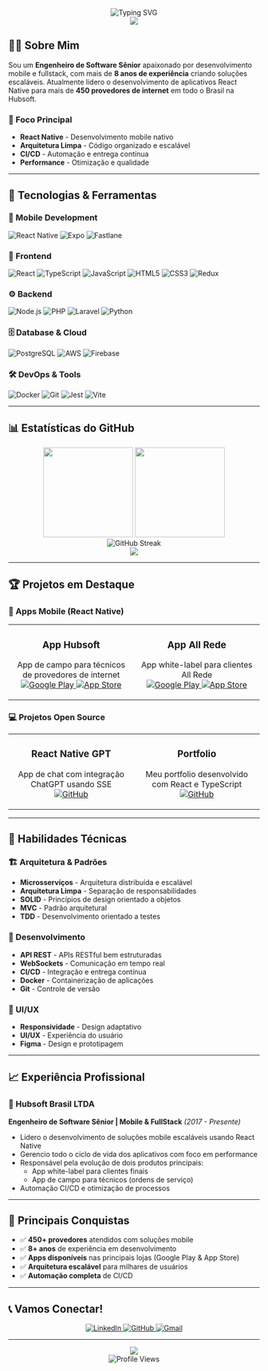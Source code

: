 <div align="center">
  <img src="https://readme-typing-svg.herokuapp.com?font=Fira+Code&weight=500&size=28&pause=1000&color=00D4FF&center=true&vCenter=true&width=435&lines=Ol%C3%A1!+Eu+sou+o+Maciel+%F0%9F%91%8B;Engenheiro+de+Software+S%C3%AAnior;Mobile+%26+FullStack+Developer;React+Native+Specialist" alt="Typing SVG" />
</div>

<div align="center">
  <img src="https://capsule-render.vercel.app/api?type=waving&color=00D4FF&height=120&section=header"/>
</div>

## 👨‍💻 Sobre Mim

Sou um **Engenheiro de Software Sênior** apaixonado por desenvolvimento mobile e fullstack, com mais de **8 anos de experiência** criando soluções escaláveis. Atualmente lidero o desenvolvimento de aplicativos React Native para mais de **450 provedores de internet** em todo o Brasil na Hubsoft.

### 🎯 Foco Principal
- **React Native** - Desenvolvimento mobile nativo
- **Arquitetura Limpa** - Código organizado e escalável
- **CI/CD** - Automação e entrega contínua
- **Performance** - Otimização e qualidade

---

## 🚀 Tecnologias & Ferramentas

### 📱 Mobile Development
![React Native](https://img.shields.io/badge/React_Native-20232A?style=for-the-badge&logo=react&logoColor=61DAFB)
![Expo](https://img.shields.io/badge/Expo-1B1F23?style=for-the-badge&logo=expo&logoColor=white)
![Fastlane](https://img.shields.io/badge/Fastlane-00F200?style=for-the-badge&logo=fastlane&logoColor=white)

### 🎨 Frontend
![React](https://img.shields.io/badge/React-20232A?style=for-the-badge&logo=react&logoColor=61DAFB)
![TypeScript](https://img.shields.io/badge/TypeScript-007ACC?style=for-the-badge&logo=typescript&logoColor=white)
![JavaScript](https://img.shields.io/badge/JavaScript-F7DF1E?style=for-the-badge&logo=javascript&logoColor=black)
![HTML5](https://img.shields.io/badge/HTML5-E34F26?style=for-the-badge&logo=html5&logoColor=white)
![CSS3](https://img.shields.io/badge/CSS3-1572B6?style=for-the-badge&logo=css3&logoColor=white)
![Redux](https://img.shields.io/badge/Redux-593D88?style=for-the-badge&logo=redux&logoColor=white)

### ⚙️ Backend
![Node.js](https://img.shields.io/badge/Node.js-43853D?style=for-the-badge&logo=node.js&logoColor=white)
![PHP](https://img.shields.io/badge/PHP-777BB4?style=for-the-badge&logo=php&logoColor=white)
![Laravel](https://img.shields.io/badge/Laravel-FF2D20?style=for-the-badge&logo=laravel&logoColor=white)
![Python](https://img.shields.io/badge/Python-3776AB?style=for-the-badge&logo=python&logoColor=white)

### 🗄️ Database & Cloud
![PostgreSQL](https://img.shields.io/badge/PostgreSQL-316192?style=for-the-badge&logo=postgresql&logoColor=white)
![AWS](https://img.shields.io/badge/AWS-232F3E?style=for-the-badge&logo=amazon-aws&logoColor=white)
![Firebase](https://img.shields.io/badge/Firebase-FFCA28?style=for-the-badge&logo=firebase&logoColor=black)

### 🛠️ DevOps & Tools
![Docker](https://img.shields.io/badge/Docker-2496ED?style=for-the-badge&logo=docker&logoColor=white)
![Git](https://img.shields.io/badge/Git-F05032?style=for-the-badge&logo=git&logoColor=white)
![Jest](https://img.shields.io/badge/Jest-C21325?style=for-the-badge&logo=jest&logoColor=white)
![Vite](https://img.shields.io/badge/Vite-646CFF?style=for-the-badge&logo=vite&logoColor=white)

---

## 📊 Estatísticas do GitHub

<div align="center">
  <img height="180em" src="https://github-readme-stats.vercel.app/api?username=macielrsf&show_icons=true&theme=radical&include_all_commits=true&count_private=true&hide=contribs,issues"/>
  <img height="180em" src="https://github-readme-stats.vercel.app/api/top-langs/?username=macielrsf&layout=compact&langs_count=7&theme=radical&hide=html,css"/>
</div>

<div align="center">
  <img src="https://streak-stats.demolab.com/?user=macielrsf&theme=radical&hide_border=true" alt="GitHub Streak" />
</div>

<div align="center">
  <img src="https://github-readme-activity-graph.vercel.app/graph?username=macielrsf&theme=radical&hide_border=true&area=true" />
</div>

---

## 🏆 Projetos em Destaque

### 📱 Apps Mobile (React Native)
<table>
  <tr>
    <td width="50%">
      <h3 align="center">App Hubsoft</h3>
      <p align="center">
        App de campo para técnicos de provedores de internet
        <br/>
        <a href="https://play.google.com/store/apps/details?id=com.hubsoft_app" target="_blank">
          <img src="https://img.shields.io/badge/Google_Play-414141?style=for-the-badge&logo=google-play&logoColor=white" alt="Google Play" />
        </a>
        <a href="https://apps.apple.com/br/app/hubsoft/id1476554009" target="_blank">
          <img src="https://img.shields.io/badge/App_Store-0D96F6?style=for-the-badge&logo=app-store&logoColor=white" alt="App Store" />
        </a>
      </p>
    </td>
    <td width="50%">
      <h3 align="center">App All Rede</h3>
      <p align="center">
        App white-label para clientes All Rede
        <br/>
        <a href="https://play.google.com/store/apps/details?id=com.hubsoft_client_app.allrede" target="_blank">
          <img src="https://img.shields.io/badge/Google_Play-414141?style=for-the-badge&logo=google-play&logoColor=white" alt="Google Play" />
        </a>
        <a href="https://apps.apple.com/br/app/minha-allrede/id1615766177" target="_blank">
          <img src="https://img.shields.io/badge/App_Store-0D96F6?style=for-the-badge&logo=app-store&logoColor=white" alt="App Store" />
        </a>
      </p>
    </td>
  </tr>
</table>

### 💻 Projetos Open Source
<table>
  <tr>
    <td width="50%">
      <h3 align="center">React Native GPT</h3>
      <p align="center">
        App de chat com integração ChatGPT usando SSE
        <br/>
        <a href="https://github.com/macielrsf/react-native-gpt" target="_blank">
          <img src="https://img.shields.io/badge/GitHub-100000?style=for-the-badge&logo=github&logoColor=white" alt="GitHub" />
        </a>
      </p>
    </td>
    <td width="50%">
      <h3 align="center">Portfolio</h3>
      <p align="center">
        Meu portfolio desenvolvido com React e TypeScript
        <br/>
        <a href="https://github.com/macielrsf/portfolio" target="_blank">
          <img src="https://img.shields.io/badge/GitHub-100000?style=for-the-badge&logo=github&logoColor=white" alt="GitHub" />
        </a>
      </p>
    </td>
  </tr>
</table>

---

## 🎯 Habilidades Técnicas

### 🏗️ Arquitetura & Padrões
- **Microsserviços** - Arquitetura distribuída e escalável
- **Arquitetura Limpa** - Separação de responsabilidades
- **SOLID** - Princípios de design orientado a objetos
- **MVC** - Padrão arquitetural
- **TDD** - Desenvolvimento orientado a testes

### 🔧 Desenvolvimento
- **API REST** - APIs RESTful bem estruturadas
- **WebSockets** - Comunicação em tempo real
- **CI/CD** - Integração e entrega contínua
- **Docker** - Containerização de aplicações
- **Git** - Controle de versão

### 🎨 UI/UX
- **Responsividade** - Design adaptativo
- **UI/UX** - Experiência do usuário
- **Figma** - Design e prototipagem

---

## 📈 Experiência Profissional

### 🏢 Hubsoft Brasil LTDA
**Engenheiro de Software Sênior | Mobile & FullStack** *(2017 - Presente)*

- Lidero o desenvolvimento de soluções mobile escaláveis usando React Native
- Gerencio todo o ciclo de vida dos aplicativos com foco em performance
- Responsável pela evolução de dois produtos principais:
  - App white-label para clientes finais
  - App de campo para técnicos (ordens de serviço)
- Automação CI/CD e otimização de processos

---

## 🌟 Principais Conquistas

- ✅ **450+ provedores** atendidos com soluções mobile
- ✅ **8+ anos** de experiência em desenvolvimento
- ✅ **Apps disponíveis** nas principais lojas (Google Play & App Store)
- ✅ **Arquitetura escalável** para milhares de usuários
- ✅ **Automação completa** de CI/CD

---

## 📞 Vamos Conectar!

<div align="center">
  <a href="https://linkedin.com/in/macielrsf" target="_blank">
    <img src="https://img.shields.io/badge/LinkedIn-0077B5?style=for-the-badge&logo=linkedin&logoColor=white" alt="LinkedIn" />
  </a>
  <a href="https://github.com/macielrsf" target="_blank">
    <img src="https://img.shields.io/badge/GitHub-100000?style=for-the-badge&logo=github&logoColor=white" alt="GitHub" />
  </a>
  <a href="mailto:macielrsf@gmail.com">
    <img src="https://img.shields.io/badge/Gmail-D14836?style=for-the-badge&logo=gmail&logoColor=white" alt="Gmail" />
  </a>
</div>

---

<div align="center">
  <img src="https://capsule-render.vercel.app/api?type=waving&color=00D4FF&height=120&section=footer"/>
</div>

<div align="center">
  <img src="https://komarev.com/ghpvc/?username=macielrsf&style=flat-square&color=00D4FF" alt="Profile Views" />
</div> 

